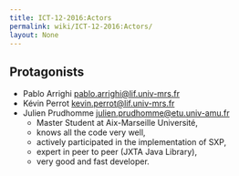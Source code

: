 ```yaml
---
title: ICT-12-2016:Actors
permalink: wiki/ICT-12-2016:Actors/
layout: None
---
```


Protagonists
------------

-   Pablo Arrighi pablo.arrighi@lif.univ-mrs.fr
-   Kévin Perrot kevin.perrot@lif.univ-mrs.fr
-   Julien Prudhomme julien.prudhomme@etu.univ-amu.fr
    -   Master Student at Aix-Marseille Université,
    -   knows all the code very well,
    -   actively participated in the implementation of SXP,
    -   expert in peer to peer (JXTA Java Library),
    -   very good and fast developer.

